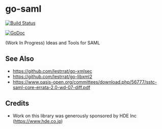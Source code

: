 # go-saml

[![Build Status](https://travis-ci.org/lestrrat/go-saml.svg?branch=master)](https://travis-ci.org/lestrrat/go-saml)

[![GoDoc](https://godoc.org/github.com/lestrrat/go-saml?status.svg)](https://godoc.org/github.com/lestrrat/go-saml)

(Work In Progress) Ideas and Tools for SAML

## See Also

* https://github.com/lestrrat/go-xmlsec
* https://github.com/lestrrat/go-libxml2
* https://www.oasis-open.org/committees/download.php/56777/sstc-saml-core-errata-2.0-wd-07-diff.pdf

## Credits

* Work on this library was generously sponsored by HDE Inc (https://www.hde.co.jp)

